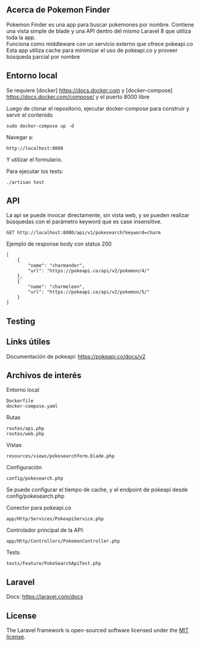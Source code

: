 ## Acerca de Pokemon Finder

Pokemon Finder es una app para buscar pokemones por nombre. Contiene una vista simple de blade y una API dentro del mismo Laravel 8 que utiliza toda la app.  
Funciona como middleware con un servicio externo que ofrece pokeapi.co  
Esta app utiliza cache para minimizar el uso de pokeapi.co y proveer búsqueda parcial por nombre


## Entorno local

Se requiere [docker] https://docs.docker.com y [docker-compose] https://docs.docker.com/compose/ y el puerto 8000 libre  

Luego de clonar el repositorio, ejecutar docker-compose para construir y servir el contenido 
```
sudo docker-compose up -d
```

Navegar a:

```
http://localhost:8000
```
Y utilizar el formulario.

Para ejecutar los tests:
```
./artisan test
```


## API

La api se puede invocar directamente, sin vista web, y se pueden realizar búsquedas con el parámetro keyword que es case insensitive.

```
GET http://localhost:8000/api/v1/pokesearch?keyword=charm
```

Ejemplo de response body con status 200
```
[
    {
        "name": "charmander",
        "url": "https://pokeapi.co/api/v2/pokemon/4/"
    },
    {
        "name": "charmeleon",
        "url": "https://pokeapi.co/api/v2/pokemon/5/"
    }
]
```

## Testing



## Links útiles

Documentación de pokeapi: https://pokeapi.co/docs/v2

## Archivos de interés

Entorno local
```
Dockerfile
docker-compose.yaml
```
Rutas
```
routes/api.php
routes/web.php
```
Vistas
```
resources/views/pokesearchform.blade.php
```
Configuración
```
config/pokesearch.php
```
Se puede configurar el tiempo de cache, y el endpoint de pokeapi desde config/pokesearch.php

Conector para pokeapi.co
```
app/Http/Services/PokeapiService.php
```

Controlador principal de la API: 
```
app/Http/Controllers/PokemonController.php
```

Tests
```
tests/Feature/PokeSearchApiTest.php
```

## Laravel

Docs: https://laravel.com/docs

## License

The Laravel framework is open-sourced software licensed under the [MIT license](https://opensource.org/licenses/MIT).
